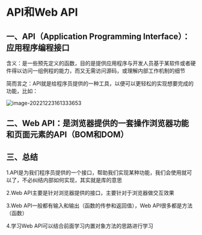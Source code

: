 # API和Web API

## 一、API（Application Programming Interface）：应用程序编程接口

含义：是一些预先定义的函数，目的是提供应用程序与开发人员基于某软件或者硬件得以访问一组例程的能力，而又无需访问源码，或理解内部工作机制的细节

简而言之：API就是给程序员提供的一种工具，以便可以更轻松的实现想要完成的功能，比如：

![image-20221223161333653](C:\Users\谭磊\AppData\Roaming\Typora\typora-user-images\image-20221223161333653.png)

## 二、Web API：是浏览器提供的一套操作浏览器功能和页面元素的API（BOM和DOM）





## 三、总结

1.API是为我们程序员提供的一个接口，帮助我们实现某种功能，我们会使用就可以了，不必纠结内部如何实现，其实就是库的意思

2.Web API主要是针对浏览器提供的接口，主要针对于浏览器做交互效果

3.Web API一般都有输入和输出（函数的传参和返回值），Web API很多都是方法（函数）

4.学习Web API可以结合前面学习内置对象方法的思路进行学习



